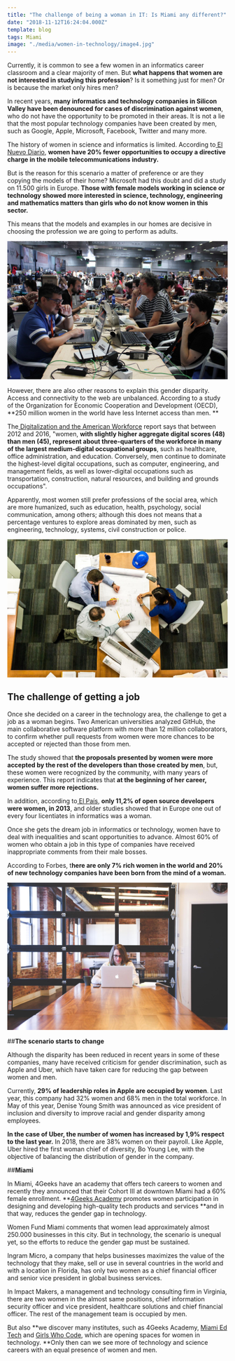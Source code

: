 ```yaml
---
title: "The challenge of being a woman in IT: Is Miami any different?"
date: "2018-11-12T16:24:04.000Z"
template: blog
tags: Miami
image: "./media/women-in-technology/image4.jpg"
---
```



Currently, it is common to see a few women in an informatics career classroom and a clear majority of men. But **what happens that women are not interested in studying this profession**? Is it something just for men? Or is because the market only hires men?

In recent years, **many informatics and technology companies in Silicon Valley have been denounced for cases of discrimination against women**, who do not have the opportunity to be promoted in their areas. It is not a lie that the most popular technology companies have been created by men, such as Google, Apple, Microsoft, Facebook, Twitter and many more.

The history of women in science and informatics is limited. According to[ El Nuevo Diario](https://www.elnuevodiario.com.ni/opinion/476709-generacion-ninas-preparadas-inclusion-digital/), **women have 20% fewer opportunities to occupy a directive charge in the mobile telecommunications industry.**

But is the reason for this scenario a matter of preference or are they copying the models of their home? Microsoft had this doubt and did a study on 11.500 girls in Europe. **Those with female models working in science or technology showed more interested in science, technology, engineering and mathematics matters than girls who do not know women in this sector.**

This means that the models and examples in our homes are decisive in choosing the profession we are going to perform as adults.




![Professionals ](./media/women-in-technology/image3.jpg)




However, there are also other reasons to explain this gender disparity. Access and connectivity to the web are unbalanced. According to a study of the Organization for Economic Cooperation and Development (OECD), **250 million women in the world have less Internet access than men. **

The[ Digitalization and the American Workforce](https://www.brookings.edu/research/digitalization-and-the-american-workforce/) report says that between 2012 and 2016, "women, **with slightly higher aggregate digital scores (48) than men (45), represent about three-quarters of the workforce in many of the largest medium-digital occupational groups**, such as healthcare, office administration, and education. Conversely, men continue to dominate the highest-level digital occupations, such as computer, engineering, and management fields, as well as lower-digital occupations such as transportation, construction, natural resources, and building and grounds occupations".

Apparently, most women still prefer professions of the social area, which are more humanized, such as education, health, psychology, social communication, among others; although this does not means that a percentage ventures to explore areas dominated by men, such as engineering, technology, systems, civil construction or police.   




![Professionals ](./media/women-in-technology/image2.jpg)





## **The challenge of getting a job**

Once she decided on a career in the technology area, the challenge to get a job as a woman begins. Two American universities analyzed GitHub, the main collaborative software platform with more than 12 million collaborators, to confirm whether pull requests from women were more chances to be accepted or rejected than those from men.

The study showed that **the proposals presented by women were more accepted by the rest of the developers than those created by men**, but, these women were recognized by the community, with many years of experience. This report indicates that **at the beginning of her career, women suffer more rejections.**

In addition, according to[ El País](https://elpais.com/tecnologia/2016/02/15/actualidad/1455547724_959664.html), **only 11,2% of open source developers were women, in 2013**, and older studies showed that in Europe one out of every four licentiates in informatics was a woman.

Once she gets the dream job in informatics or technology, women have to deal with inequalities and scant opportunities to advance. Almost 60% of women who obtain a job in this type of companies have received inappropriate comments from their male bosses.

According to Forbes, t**here are only 7% rich women in the world and 20% of new technology companies have been born from the mind of a woman.**




![Professionals ](./media/women-in-technology/image1.jpg)





##**The scenario starts to change**

Although the disparity has been reduced in recent years in some of these companies, many have received criticism for gender discrimination, such as Apple and Uber, which have taken care for reducing the gap between women and men.

Currently, **29% of leadership roles in Apple are occupied by women**. Last year, this company had 32% women and 68% men in the total workforce. In May of this year, Denise Young Smith was announced as vice president of inclusion and diversity to improve racial and gender disparity among employees.

**In the case of Uber, the number of women has increased by 1,9% respect to the last year.** In 2018, there are 38% women on their payroll. Like Apple, Uber hired the first woman chief of diversity, Bo Young Lee, with the objective of balancing the distribution of gender in the company.



##**Miami**

In Miami, 4Geeks have an academy that offers tech careers to women and recently they announced that their Cohort III at downtown Miami had a 60% female enrollment. **[4Geeks Academy](https://www.4geeksacademy.co/empowering-women-tech/) promotes women participation in designing and developing high-quality tech products and services **and in that way, reduces the gender gap in technology.

Women Fund Miami comments that women lead approximately almost 250.000 businesses in this city. But in technology, the scenario is unequal yet, so the efforts to reduce the gender gap must be sustained.

Ingram Micro, a company that helps businesses maximizes the value of the technology that they make, sell or use in several countries in the world and with a location in Florida, has only two women as a chief financial officer and senior vice president in global business services.

In Impact Makers, a management and technology consulting firm in Virginia, there are two women in the almost same positions, chief information security officer and vice president, healthcare solutions and chief financial officer. The rest of the management team is occupied by men.

But also **we discover many institutes, such as 4Geeks Academy, [Miami Ed Tech](http://www.miamiedtech.com/) and [Girls Who Code](https://girlswhocode.com), which are opening spaces for women in technology. **Only then can we see more of technology and science careers with an equal presence of women and men.  


